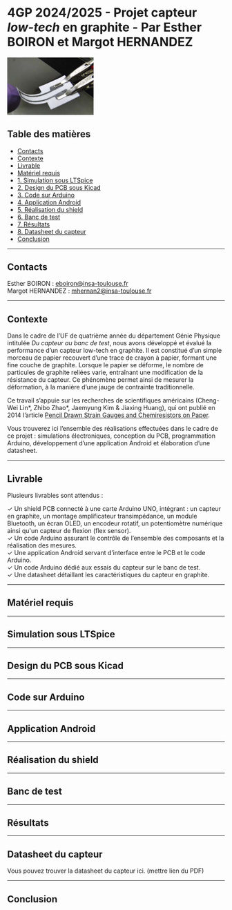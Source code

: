 # 4GP 2024/2025 - Projet capteur *low-tech* en graphite - Par Esther BOIRON et Margot HERNANDEZ

<img src="Images/image-capteur-graphite.PNG" alt="Image capteur" width="200">

## Table des matières
* [Contacts](#contacts) 
* [Contexte](#contexte) 
* [Livrable](#livrable) 
* [Matériel requis](#matériel-requis) <br>
* [1. Simulation sous LTSpice](#1--simulation-sous-ltspice) <br>
* [2. Design du PCB sous Kicad](#2--design-du-pcb-sous-kicad) <br>
* [3. Code sur Arduino](#3--code-sur-arduino) <br>
* [4. Application Android](#4--application-android) <br>
* [5. Réalisation du shield](#5--réalisation-du-shield) <br>
* [6. Banc de test](#6--banc-de-test) <br>
* [7. Résultats](#7--résultats) <br>
* [8. Datasheet du capteur](#8--datasheet-du-capteur) 
* [Conclusion](#conclusion)
------------
## Contacts
Esther BOIRON : eboiron@insa-toulouse.fr  
Margot HERNANDEZ : mhernan2@insa-toulouse.fr

------------
## Contexte
Dans le cadre de l’UF de quatrième année du département Génie Physique intitulée *Du capteur au banc de test*, nous avons développé et évalué la performance d’un capteur low-tech en graphite. Il est constitué d’un simple morceau de papier recouvert d’une trace de crayon à papier, formant une fine couche de graphite. Lorsque le papier se déforme, le nombre de particules de graphite reliées varie, entraînant une modification de la résistance du capteur. Ce phénomène permet ainsi de mesurer la déformation, à la manière d’une jauge de contrainte traditionnelle.

Ce travail s’appuie sur les recherches de scientifiques américains (Cheng-Wei Lin*, Zhibo Zhao*, Jaemyung Kim & Jiaxing Huang), qui ont publié en 2014 l’article [Pencil Drawn Strain Gauges and Chemiresistors on Paper](https://moodle.insa-toulouse.fr/mod/resource/view.php?id=60418).

Vous trouverez ici l’ensemble des réalisations effectuées dans le cadre de ce projet : simulations électroniques, conception du PCB, programmation Arduino, développement d’une application Android et élaboration d’une datasheet.

------------
## Livrable
Plusieurs livrables sont attendus :

✓ Un shield PCB connecté à une carte Arduino UNO, intégrant : un capteur en graphite, un montage amplificateur transimpédance, un module Bluetooth, un écran OLED, un encodeur rotatif, un potentiomètre numérique ainsi qu'un capteur de flexion (flex sensor).<br>
✓ Un code Arduino assurant le contrôle de l’ensemble des composants et la réalisation des mesures.<br>
✓ Une application Android servant d’interface entre le PCB et le code Arduino.<br>
✓ Un code Arduino dédié aux essais du capteur sur le banc de test.<br>
✓ Une datasheet détaillant les caractéristiques du capteur en graphite.<br>

------------
## Matériel requis
------------
## Simulation sous LTSpice
------------
## Design du PCB sous Kicad
------------
## Code sur Arduino
------------
## Application Android
------------
## Réalisation du shield
------------
## Banc de test
------------
## Résultats
------------
## Datasheet du capteur
Vous pouvez trouver la datasheet du capteur ici. (mettre lien du PDF)

------------
## Conclusion
